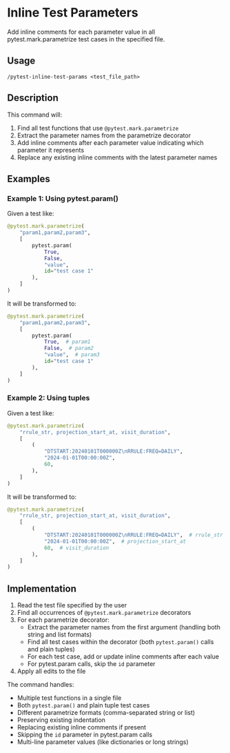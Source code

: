 # Inline Test Parameters

Add inline comments for each parameter value in all pytest.mark.parametrize test cases in the specified file.

## Usage
```
/pytest-inline-test-params <test_file_path>
```

## Description
This command will:
1. Find all test functions that use `@pytest.mark.parametrize` 
2. Extract the parameter names from the parametrize decorator
3. Add inline comments after each parameter value indicating which parameter it represents
4. Replace any existing inline comments with the latest parameter names

## Examples

### Example 1: Using pytest.param()
Given a test like:
```python
@pytest.mark.parametrize(
    "param1,param2,param3",
    [
        pytest.param(
            True,
            False,
            "value",
            id="test case 1"
        ),
    ]
)
```

It will be transformed to:
```python
@pytest.mark.parametrize(
    "param1,param2,param3",
    [
        pytest.param(
            True,  # param1
            False,  # param2
            "value",  # param3
            id="test case 1"
        ),
    ]
)
```

### Example 2: Using tuples
Given a test like:
```python
@pytest.mark.parametrize(
    "rrule_str, projection_start_at, visit_duration",
    [
        (
            "DTSTART:20240101T000000Z\nRRULE:FREQ=DAILY",
            "2024-01-01T00:00:00Z",
            60,
        ),
    ]
)
```

It will be transformed to:
```python
@pytest.mark.parametrize(
    "rrule_str, projection_start_at, visit_duration",
    [
        (
            "DTSTART:20240101T000000Z\nRRULE:FREQ=DAILY",  # rrule_str
            "2024-01-01T00:00:00Z",  # projection_start_at
            60,  # visit_duration
        ),
    ]
)
```

## Implementation

1. Read the test file specified by the user
2. Find all occurrences of `@pytest.mark.parametrize` decorators
3. For each parametrize decorator:
   - Extract the parameter names from the first argument (handling both string and list formats)
   - Find all test cases within the decorator (both `pytest.param()` calls and plain tuples)
   - For each test case, add or update inline comments after each value
   - For pytest.param calls, skip the `id` parameter
4. Apply all edits to the file

The command handles:
- Multiple test functions in a single file
- Both `pytest.param()` and plain tuple test cases
- Different parametrize formats (comma-separated string or list)
- Preserving existing indentation
- Replacing existing inline comments if present
- Skipping the `id` parameter in pytest.param calls
- Multi-line parameter values (like dictionaries or long strings)